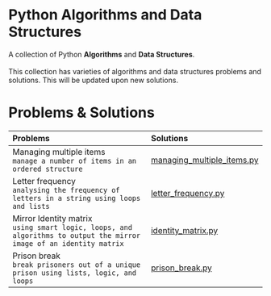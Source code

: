 # Python Algorithms and Data Structures
A collection of Python **Algorithms** and **Data Structures**.<br><br>
This collection has varieties of algorithms and data structures problems and solutions. This will be updated upon new solutions.<br>

# Problems & Solutions
| Problems | Solutions |
| :-------- | :--------- |
| Managing multiple items<br>`manage a number of items in an ordered structure` | [managing_multiple_items.py](multiple_items/managing_multiple_items.py) |
| Letter frequency<br>`analysing the frequency of letters in a string using loops and lists` | [letter_frequency.py](letter_frequency/letter_frequency.py) |
| Mirror Identity matrix<br>`using smart logic, loops, and algorithms to output the mirror image of an identity matrix` | [identity_matrix.py](identity_matrix/identity_matrix.py) |
| Prison break<br>`break prisoners out of a unique prison using lists, logic, and loops` | [prison_break.py](prison_break/prison_break.py) |